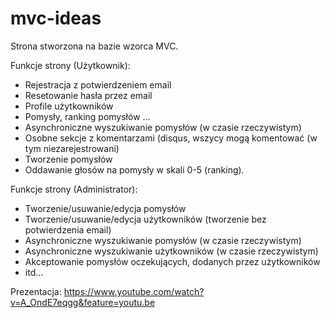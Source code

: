 # mvc-ideas

Strona stworzona na bazie wzorca MVC.


Funkcje strony (Użytkownik):

- Rejestracja z potwierdzeniem email
- Resetowanie hasła przez email
- Profile użytkowników
- Pomysły, ranking pomysłów ... 
- Asynchroniczne wyszukiwanie pomysłów (w czasie rzeczywistym)
- Osobne sekcje z komentarzami (disqus, wszycy mogą komentować (w tym niezarejestrowani)
- Tworzenie pomysłów
- Oddawanie głosów na pomysły w skali 0-5 (ranking).


Funkcje strony (Administrator):

- Tworzenie/usuwanie/edycja pomysłów
- Tworzenie/usuwanie/edycja użytkowników (tworzenie bez potwierdzenia email)
- Asynchroniczne wyszukiwanie pomysłów (w czasie rzeczywistym)
- Asynchroniczne wyszukiwanie użytkowników (w czasie rzeczywistym)
- Akceptowanie pomysłów oczekujących, dodanych przez użytkowników
- itd...


Prezentacja:
https://www.youtube.com/watch?v=A_OndE7eqgg&feature=youtu.be
